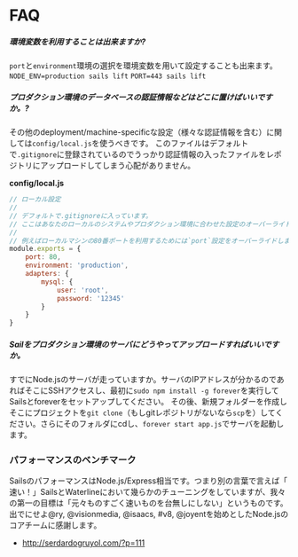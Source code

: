 # FAQ


##### 環境変数を利用することは出来ますか?

`port`と`environment`環境の選択を環境変数を用いて設定することも出来ます。
`NODE_ENV=production sails lift`
`PORT=443 sails lift`

##### プロダクション環境のデータベースの認証情報などはどこに置けばいいですか。?

その他のdeployment/machine-specificな設定（様々な認証情報を含む）に関しては`config/local.js`を使うべきです。
このファイルはデフォルトで`.gitignore`に登録されているのでうっかり認証情報の入ったファイルをレポジトリにアップロードしてしまう心配がありません。

**config/local.js**
```javascript
// ローカル設定
// 
// デフォルトで.gitignoreに入っています。
// ここはあなたのローカルのシステムやプロダクション環境に合わせた設定のオーバーライドを書くところです。
//
// 例えばローカルマシンの80番ポートを利用するためには`port`設定をオーバーライドします。
module.exports = {
    port: 80,
    environment: 'production',
    adapters: {
        mysql: {
            user: 'root',
            password: '12345'
        }
    }
}
```

##### Sailをプロダクション環境のサーバにどうやってアップロードすればいいですか。

すでにNode.jsのサーバが走っていますか。サーバのIPアドレスが分かるのであればそこにSSHアクセスし、最初に`sudo npm install -g forever`を実行してSailsとforeverをセットアップしてください。
その後、新規フォルダーを作成しそこにプロジェクトを`git clone`（もしgitレポジトリがないなら`scp`を）してください。さらにそのフォルダにcdし、`forever start app.js`でサーバを起動します。



### パフォーマンスのベンチマーク

SailsのパフォーマンスはNode.js/Express相当です。つまり別の言葉で言えば「
速い！」SailsとWaterlineにおいて幾らかのチューニングをしていますが、我々の第一の目標は「元々ものすごく速いものを台無しにしない」というものです。
出でにせよ@ry, @visionmedia, @isaacs, #v8, @joyentを始めとしたNode.jsのコアチームに感謝します。

+ http://serdardogruyol.com/?p=111


<docmeta name="uniqueID" value="FAQ475097">
<docmeta name="displayName" value="FAQ">

